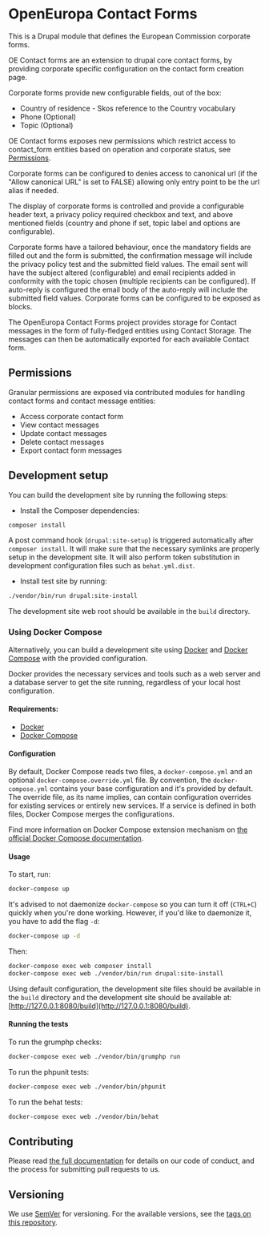 # OpenEuropa Contact Forms

This is a Drupal module that defines the European Commission corporate forms.

OE Contact forms are an extension to drupal core contact forms, by providing corporate specific configuration on the contact form creation page.

Corporate forms provide new configurable fields, out of the box:

- Country of residence - Skos reference to the Country vocabulary
- Phone (Optional)
- Topic (Optional)

OE Contact forms exposes new permissions which restrict access to contact_form entities based on operation and corporate status, see [Permissions](#permissions).

Corporate forms can be configured to denies access to canonical url (if the "Allow canonical URL" is set to FALSE) allowing only entry point to be the url alias if needed.

The display of corporate forms is controlled and provide a configurable header text, a privacy policy required checkbox and text, and above mentioned fields (country and phone if set, topic label and options are configurable).

Corporate forms have a tailored behaviour, once the mandatory fields are filled out and the form is submitted, the confirmation message will include the privacy policy test and the submitted field values. The email sent will have the subject altered (configurable) and email recipients added in conformity with the topic chosen (multiple recipients can be configured). If auto-reply is configured the email body of the auto-reply will include the submitted field values.
Corporate forms can be configured to be exposed as blocks.

The OpenEuropa Contact Forms project provides storage for Contact messages in the form of fully-fledged entities using Contact Storage. The messages can then be automatically exported for each available Contact form.

## Permissions

Granular permissions are exposed via contributed modules for handling contact forms and contact message entities:

- Access corporate contact form
- View contact messages
- Update contact messages
- Delete contact messages
- Export contact form messages

## Development setup

You can build the development site by running the following steps:

* Install the Composer dependencies:

```bash
composer install
```

A post command hook (`drupal:site-setup`) is triggered automatically after `composer install`.
It will make sure that the necessary symlinks are properly setup in the development site.
It will also perform token substitution in development configuration files such as `behat.yml.dist`.

* Install test site by running:

```bash
./vendor/bin/run drupal:site-install
```

The development site web root should be available in the `build` directory.

### Using Docker Compose

Alternatively, you can build a development site using [Docker](https://www.docker.com/get-docker) and 
[Docker Compose](https://docs.docker.com/compose/) with the provided configuration.

Docker provides the necessary services and tools such as a web server and a database server to get the site running, 
regardless of your local host configuration.

#### Requirements:

- [Docker](https://www.docker.com/get-docker)
- [Docker Compose](https://docs.docker.com/compose/)

#### Configuration

By default, Docker Compose reads two files, a `docker-compose.yml` and an optional `docker-compose.override.yml` file.
By convention, the `docker-compose.yml` contains your base configuration and it's provided by default.
The override file, as its name implies, can contain configuration overrides for existing services or entirely new 
services.
If a service is defined in both files, Docker Compose merges the configurations.

Find more information on Docker Compose extension mechanism on [the official Docker Compose documentation](https://docs.docker.com/compose/extends/).

#### Usage

To start, run:

```bash
docker-compose up
```

It's advised to not daemonize `docker-compose` so you can turn it off (`CTRL+C`) quickly when you're done working.
However, if you'd like to daemonize it, you have to add the flag `-d`:

```bash
docker-compose up -d
```

Then:

```bash
docker-compose exec web composer install
docker-compose exec web ./vendor/bin/run drupal:site-install
```

Using default configuration, the development site files should be available in the `build` directory and the development site
should be available at: [http://127.0.0.1:8080/build](http://127.0.0.1:8080/build).

#### Running the tests

To run the grumphp checks:

```bash
docker-compose exec web ./vendor/bin/grumphp run
```

To run the phpunit tests:

```bash
docker-compose exec web ./vendor/bin/phpunit
```

To run the behat tests:

```bash
docker-compose exec web ./vendor/bin/behat
```

## Contributing

Please read [the full documentation](https://github.com/openeuropa/openeuropa) for details on our code of conduct, and the process for submitting pull requests to us.

## Versioning

We use [SemVer](http://semver.org/) for versioning. For the available versions, see the [tags on this repository](https://github.com/openeuropa/oe_contact_forms/tags).
